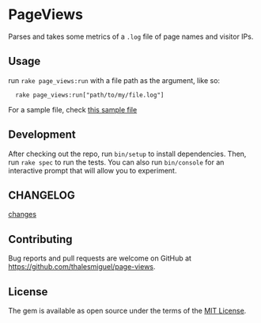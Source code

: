# PageViews

Parses and takes some metrics of a `.log` file of page names and visitor IPs.

## Usage

run `rake page_views:run` with a file path as the argument, like so:
```
  rake page_views:run["path/to/my/file.log"]
```
For a sample file, check [this sample file][sample_file]

## Development

After checking out the repo, run `bin/setup` to install dependencies. Then, run `rake spec` to run the tests. You can also run `bin/console` for an interactive prompt that will allow you to experiment.

## CHANGELOG

[changes][changelog]

## Contributing

Bug reports and pull requests are welcome on GitHub at https://github.com/thalesmiguel/page-views.

## License

The gem is available as open source under the terms of the [MIT License](https://opensource.org/licenses/MIT).

[changelog]: CHANGELOG.md
[sample_file]: spec/fixtures/files/sample.log
